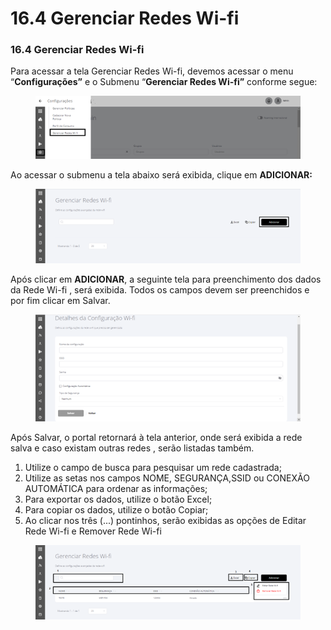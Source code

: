 # 16.4 Gerenciar Redes Wi-fi

### 16.4 Gerenciar Redes Wi-fi <a href="#_nx90bqcat6h" id="_nx90bqcat6h"></a>

Para acessar a tela Gerenciar Redes Wi-fi, devemos acessar o menu “**Configurações”** e o Submenu “**Gerenciar Redes Wi-fi”** conforme segue:

<figure><img src="../.gitbook/assets/Imagem11.png" alt=""><figcaption></figcaption></figure>

Ao acessar o submenu a tela abaixo será exibida, clique em **ADICIONAR:**

<figure><img src="../.gitbook/assets/Imagem16.png" alt=""><figcaption></figcaption></figure>

Após clicar em **ADICIONAR**, a seguinte tela para preenchimento dos dados da Rede Wi-fi , será exibida. Todos os campos devem ser preenchidos e por fim clicar em Salvar.

<figure><img src="../.gitbook/assets/Imagem17.png" alt=""><figcaption></figcaption></figure>

Após Salvar, o portal retornará à tela anterior, onde será exibida a rede salva e caso existam outras redes , serão listadas também.

1. Utilize o campo de busca para pesquisar um rede cadastrada;
2. Utilize as setas nos campos NOME, SEGURANÇA,SSID ou CONEXÃO AUTOMÁTICA para ordenar as informações;
3. Para exportar os dados, utilize o botão Excel;
4. Para copiar os dados, utilize o botão Copiar;
5. Ao clicar nos três (...) pontinhos, serão exibidas as opções de Editar Rede Wi-fi e Remover Rede Wi-fi

<figure><img src="../.gitbook/assets/Imagem18.png" alt=""><figcaption></figcaption></figure>
